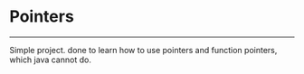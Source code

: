 # Pointers
_____________________________________________
Simple project.
done to learn how to use pointers and function pointers, which java cannot do.
